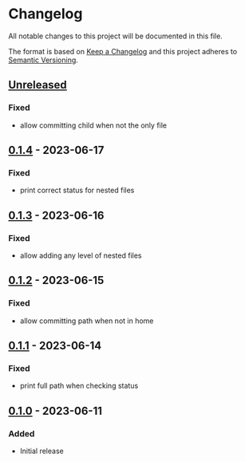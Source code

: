 Changelog
=========
All notable changes to this project will be documented in this file.

The format is based on [Keep a Changelog](http://keepachangelog.com/en/1.0.0/)
and this project adheres to [Semantic Versioning](http://semver.org/spec/v2.0.0.html).

[Unreleased](https://github.com/jshwi/hin/compare/v0.1.4...HEAD)
------------------------------------------------------------------------
### Fixed
- allow committing child when not the only file

[0.1.4](https://github.com/jshwi/hin/releases/tag/v0.1.4) - 2023-06-17
------------------------------------------------------------------------
### Fixed
- print correct status for nested files

[0.1.3](https://github.com/jshwi/hin/releases/tag/v0.1.3) - 2023-06-16
------------------------------------------------------------------------
### Fixed
- allow adding any level of nested files

[0.1.2](https://github.com/jshwi/hin/releases/tag/v0.1.2) - 2023-06-15
------------------------------------------------------------------------
### Fixed
- allow committing path when not in home

[0.1.1](https://github.com/jshwi/hin/releases/tag/v0.1.1) - 2023-06-14
------------------------------------------------------------------------
### Fixed
- print full path when checking status

[0.1.0](https://github.com/jshwi/hin/releases/tag/v0.1.0) - 2023-06-11
------------------------------------------------------------------------
### Added
- Initial release
